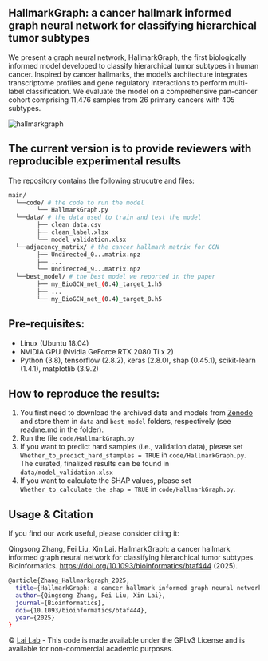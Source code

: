 ## HallmarkGraph: a cancer hallmark informed graph neural network for classifying hierarchical tumor subtypes
We present a graph neural network, HallmarkGraph, the first biologically informed model developed to classify hierarchical tumor subtypes in human cancer. Inspired by cancer hallmarks, the model’s architecture integrates transcriptome profiles and gene regulatory interactions to perform multi-label classification. We evaluate the model on a comprehensive pan-cancer cohort comprising 11,476 samples from 26 primary cancers with 405 subtypes. 

![hallmarkgraph](https://github.com/user-attachments/assets/7f0689d0-99b0-4486-9caf-552ed20bbb20)

## The current version is to provide reviewers with reproducible experimental results
The repository contains the following strucutre and files:
```bash
main/
  └──code/ # the code to run the model
        └── HallmarkGraph.py
  └──data/ # the data used to train and test the model
        ├── clean_data.csv
        ├── clean_label.xlsx
        └── model_validation.xlsx
  └──adjacency_matrix/ # the cancer hallmark matrix for GCN
        ├── Undirected_0...matrix.npz
        ├── ...
        └── Undirected_9...matrix.npz
  └──best_model/ # the best model we reported in the paper
        ├── my_BioGCN_net_(0.4)_target_1.h5
        ├── ...
        └── my_BioGCN_net_(0.4)_target_8.h5
```

## Pre-requisites: 
* Linux (Ubuntu 18.04) 
* NVIDIA GPU (Nvidia GeForce RTX 2080 Ti x 2)
* Python (3.8), tensorflow (2.8.2), keras (2.8.0), shap (0.45.1), scikit-learn (1.4.1), matplotlib (3.9.2)    

## How to reproduce the results:
1. You first need to download the archived data and models from [Zenodo](https://zenodo.org/records/15790123) and store them in `data` and `best_model` folders, respectively (see readme.md in the folder).
2. Run the file `code/HallmarkGraph.py`
3. If you want to predict hard samples (i.e., validation data), please set `Whether_to_predict_hard_stamples = TRUE` in `code/HallmarkGraph.py`. The curated, finalized results can be found in `data/model_validation.xlsx`
4. If you want to calculate the SHAP values, please set `Whether_to_calculate_the_shap = TRUE` in `code/HallmarkGraph.py`.

## Usage & Citation 
If you find our work useful, please consider citing it:

Qingsong Zhang, Fei Liu, Xin Lai. HallmarkGraph: a cancer hallmark informed graph neural network for classifying hierarchical tumor subtypes. 
Bioinformatics. https://doi.org/10.1093/bioinformatics/btaf444 (2025).

```bash
@article{Zhang_Hallmarkgraph_2025,
  title={HallmarkGraph: a cancer hallmark informed graph neural network for classifying hierarchical tumor subtypes},
  author={Qingsong Zhang, Fei Liu, Xin Lai},
  journal={Bioinformatics},
  doi={10.1093/bioinformatics/btaf444},
  year={2025}
}
```


© [Lai Lab](https://sites.google.com/view/lai-lab) - This code is made available under the GPLv3 License and is available for non-commercial academic purposes.
```

